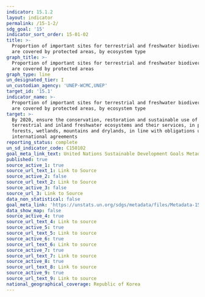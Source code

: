 ```yaml
---
indicator: 15.1.2
layout: indicator
permalink: /15-1-2/
sdg_goal: '15'
indicator_sort_order: 15-01-02
title: >-
  Proportion of important sites for terrestrial and freshwater biodiversity that
  are covered by protected areas, by ecosystem type
graph_title: >-
  Proportion of important sites for terrestrial and freshwater biodiversity that
  are covered by protected areas
graph_type: line
un_designated_tier: I
un_custodian_agency: 'UNEP-WCMC,UNEP'
target_id: '15.1'
indicator_name: >-
  Proportion of important sites for terrestrial and freshwater biodiversity that
  are covered by protected areas, by ecosystem type
target: >-
  By 2020, ensure the conservation, restoration and sustainable use of
  terrestrial and inland freshwater ecosystems and their services, in particular
  forests, wetlands, mountains and drylands, in line with obligations under
  international agreements
reporting_status: complete
un_sd_indicator_code: C150102
goal_meta_link_text: United Nations Sustainable Development Goals Metadata (pdf 456kB)
published: true
source_active_1: true
source_url_text_1: Link to Source
source_active_2: false
source_url_text_2: Link to Source
source_active_3: false
source_url_3: Link to Source
data_non_statistical: false
goal_meta_link: 'https://unstats.un.org/sdgs/metadata/files/Metadata-15-01-02.pdf'
data_show_map: false
source_active_4: true
source_url_text_4: Link to source
source_active_5: true
source_url_text_5: Link to source
source_active_6: true
source_url_text_6: Link to source
source_active_7: true
source_url_text_7: Link to source
source_active_8: true
source_url_text_8: Link to source
source_active_9: true
source_url_text_9: Link to source
national_geographical_coverage: Republic of Korea
---
```

